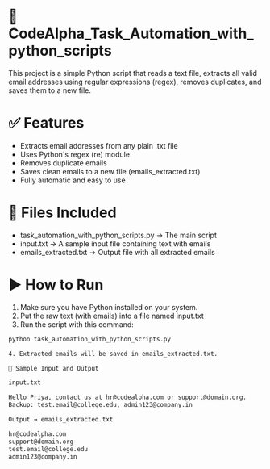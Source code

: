 # 📧 CodeAlpha_Task_Automation_with_python_scripts
This project is a simple Python script that reads a text file, extracts all valid email addresses using regular expressions (regex), removes duplicates, and saves them to a new file.

# ✅ Features
- Extracts email addresses from any plain .txt file
- Uses Python's regex (re) module
- Removes duplicate emails
- Saves clean emails to a new file (emails_extracted.txt)
- Fully automatic and easy to use

# 📂 Files Included
- task_automation_with_python_scripts.py → The main script
- input.txt → A sample input file containing text with emails
- emails_extracted.txt → Output file with all extracted emails

# ▶ How to Run
1. Make sure you have Python installed on your system.
2. Put the raw text (with emails) into a file named input.txt
3. Run the script with this command:

```bash
python task_automation_with_python_scripts.py

4. Extracted emails will be saved in emails_extracted.txt.

🧪 Sample Input and Output

input.txt

Hello Priya, contact us at hr@codealpha.com or support@domain.org.
Backup: test.email@college.edu, admin123@company.in

Output → emails_extracted.txt

hr@codealpha.com
support@domain.org
test.email@college.edu
admin123@company.in
